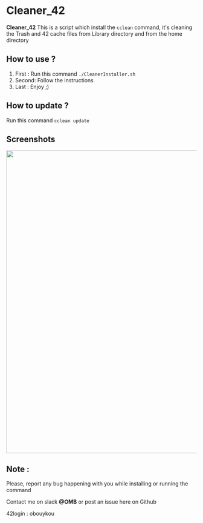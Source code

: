 # Cleaner_42

**Cleaner_42** This is a script which install the `cclean` command, it's cleaning the Trash and 42 cache files from Library directory and from the home directory

## How to use ?

1. First : Run this command `./CleanerInstaller.sh`
2. Second: Follow the instructions
3. Last  : Enjoy ;)

## How to update ?

Run this command `cclean update`

## Screenshots

<img src="https://i.imgur.com/ugAa0nP.png.png" width="800" />


## Note : 

Please, report any bug happening with you while installing or running the command

Contact me on slack **@OMB** or post an issue here on Github

42login : obouykou
